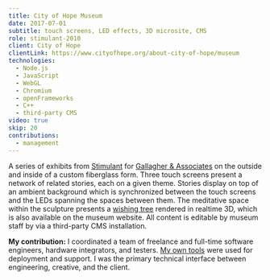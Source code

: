 ```yaml
---
title: City of Hope Museum
date: 2017-07-01
subtitle: touch screens, LED effects, 3D microsite, CMS
role: stimulant-2010
client: City of Hope
clientLink: https://www.cityofhope.org/about-city-of-hope/museum
technologies:
  - Node.js
  - JavaScript
  - WebGL
  - Chromium
  - openFrameworks
  - C++
  - third-party CMS
video: true
skip: 20
contributions:
  - management
---
```


A series of exhibits from [Stimulant](https://www.stimulant.com/work/city-of-hope-museum) for [Gallagher & Associates](https://www.gallagherdesign.com/) on the outside and inside of a custom fiberglass form. Three touch screens present a network of related stories, each on a given theme. Stories display on top of an ambient background which is synchronized between the touch screens and the LEDs spanning the spaces between them. The meditative space within the sculpture presents a [wishing tree](https://en.wikipedia.org/wiki/Wish_tree) rendered in realtime 3D, which is also available on the museum website. All content is editable by museum staff by via a third-party CMS installation.

**My contribution:** I coordinated a team of freelance and full-time software engineers, hardware integrators, and testers. [My own tools](/projects/ampm) were used for deployment and support. I was the primary technical interface between engineering, creative, and the client.
